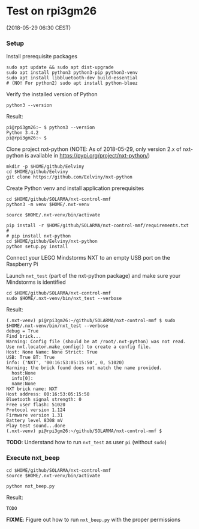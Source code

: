 # Test on rpi3gm26

(2018-05-29 06:30 CEST)

### Setup

Install prerequisite packages

```shell
sudo apt update && sudo apt dist-upgrade
sudo apt install python3 python3-pip python3-venv
sudo apt install libbluetooth-dev build-essential
# (NO! For python2) sudo apt install python-bluez
```

Verify the installed version of Python

```shell
python3 --version
```

Result:

```
pi@rpi3gm26:~ $ python3 --version
Python 3.4.2
pi@rpi3gm26:~ $
```

Clone project nxt-python
(NOTE: As of 2018-05-29, only version 2.x of nxt-python is available in https://pypi.org/project/nxt-python/)

```
mkdir -p $HOME/github/Eelviny
cd $HOME/github/Eelviny
git clone https://github.com/Eelviny/nxt-python
```

Create Python venv and install application prerequisites

```shell
cd $HOME/github/SOLARMA/nxt-control-mmf
python3 -m venv $HOME/.nxt-venv

source $HOME/.nxt-venv/bin/activate

pip install -r $HOME/github/SOLARMA/nxt-control-mmf/requirements.txt
#
# pip install nxt-python
cd $HOME/github/Eelviny/nxt-python
python setup.py install
```

Connect your LEGO Mindstorms NXT to an empty USB port on the Raspberry Pi

Launch `nxt_test` (part of the nxt-python package) and make sure your Mindstorms is identified

```shell
cd $HOME/github/SOLARMA/nxt-control-mmf
sudo $HOME/.nxt-venv/bin/nxt_test --verbose
```

Result:

```
(.nxt-venv) pi@rpi3gm26:~/github/SOLARMA/nxt-control-mmf $ sudo $HOME/.nxt-venv/bin/nxt_test --verbose
debug = True
Find brick...
Warning: Config file (should be at /root/.nxt-python) was not read. Use nxt.locator.make_config() to create a config file.
Host: None Name: None Strict: True
USB: True BT: True
info: ('NXT', '00:16:53:05:15:50', 0, 51020)
Warning; the brick found does not match the name provided.
  host:None
  info[0]:
  name:None
NXT brick name: NXT
Host address: 00:16:53:05:15:50
Bluetooth signal strength: 0
Free user flash: 51020
Protocol version 1.124
Firmware version 1.31
Battery level 8308 mV
Play test sound...done
(.nxt-venv) pi@rpi3gm26:~/github/SOLARMA/nxt-control-mmf $
```

**TODO**: Understand how to run `nxt_test` as user `pi` (without `sudo`)

### Execute nxt_beep

```shell
cd $HOME/github/SOLARMA/nxt-control-mmf
source $HOME/.nxt-venv/bin/activate

python nxt_beep.py
```

Result:

```
TODO
```

**FIXME**: Figure out how to run `nxt_beep.py` with the proper permissions

<!-- EOF -->
